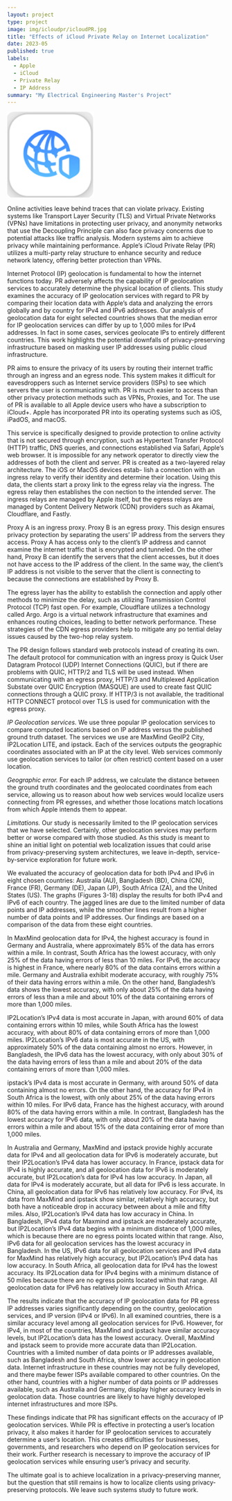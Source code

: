 ```yaml
---
layout: project
type: project
image: img/icloudpr/icloudPR.jpg
title: "Effects of iCloud Private Relay on Internet Localization"
date: 2023-05
published: true
labels:
  - Apple
  - iCloud
  - Private Relay
  - IP Address
summary: "My Electrical Engineering Master's Project"
---
```


<img class="img-fluid" width = "200px" src="../img/icloudpr/icloudPRlogo.png">

Online activities leave behind traces that can violate privacy. Existing systems like Transport Layer Security (TLS) and Virtual Private Networks (VPNs) have limitations in protecting user privacy, and anonymity
networks that use the Decoupling Principle can also face privacy concerns due to potential attacks like traffic analysis. Modern systems aim to achieve privacy while maintaining performance. Apple’s iCloud Private
Relay (PR) utilizes a multi-party relay structure to enhance security and reduce network latency, offering better protection than VPNs. 

Internet Protocol (IP) geolocation is fundamental to how the internet functions today. PR adversely affects the capability of IP geolocation services to accurately determine the physical location of clients. This study examines the accuracy of IP geolocation services with regard to PR by comparing their location data with Apple’s data and analyzing the errors globally and by country for IPv4 and IPv6 addresses. Our analysis of geolocation data for eight selected countries shows that the median error for IP geolocation services can differ by up to 1,000 miles for IPv4 addresses. In fact in some cases, services geolocate IPs to entirely different countries. This work highlights the potential downfalls of privacy-preserving infrastructure based on masking user IP addresses using public cloud infrastructure.


PR aims to ensure the privacy of its users by routing their internet traffic through an ingress and an egress node. This system makes it difficult for eavesdroppers such as Internet service providers (ISPs) to see which
servers the user is communicating with. PR is much easier to access than other privacy protection methods such as VPNs, Proxies, and Tor. The use of PR is available to all Apple device users who have a subscription to
iCloud+. Apple has incorporated PR into its operating systems such as iOS, iPadOS, and macOS.

This service is specifically designed to provide protection to online activity that is not secured through encryption, such as Hypertext Transfer Protocol (HTTP) traffic, DNS queries, and connections established via
Safari, Apple’s web browser. It is impossible for any network operator to directly view the addresses of both the client and server. PR is created as a two-layered relay architecture. The iOS or MacOS devices estab-
lish a connection with an ingress relay to verify their identity and determine their location. Using this data, the clients start a proxy link to the egress relay via the ingress. The egress relay then establishes the con
nection to the intended server. The ingress relays are managed by Apple itself, but the egress relays are managed by Content Delivery Network (CDN) providers such as Akamai, Cloudflare, and Fastly.

Proxy A is an ingress proxy. Proxy B is an egress proxy. This design ensures privacy protection by separating the users’ IP address from the servers they access. Proxy A has access only to the client’s IP address and cannot examine the internet traffic that is encrypted and tunneled. On the other hand, Proxy B can identify the servers that the client accesses, but it does not have access to the IP address of the client. In the same way, the client’s IP address is not visible to the server that the client is connecting to because the connections are established by Proxy B.

The egress layer has the ability to establish the connection and apply other methods to minimize the delay, such as utilizing Transmission Control Protocol (TCP) fast open. For example, Cloudflare utilizes a technology
called Argo. Argo is a virtual network infrastructure that examines and enhances routing choices, leading to better network performance. These strategies of the CDN egress providers help to mitigate any po
tential delay issues caused by the two-hop relay system. 

The PR design follows standard web protocols instead of creating its own. The default protocol for communication with an ingress proxy is Quick User Datagram
Protocol (UDP) Internet Connections (QUIC), but if there are problems with QUIC, HTTP/2 and TLS will be used instead. When communicating with an egress proxy, HTTP/3 and Multiplexed Application Substate
over QUIC Encryption (MASQUE) are used to create fast QUIC connections through a QUIC proxy. If HTTP/3 is not available, the traditional HTTP CONNECT protocol over TLS is used for communication with the egress proxy. 

*IP Geolocation services.* We use three popular IP geolocation services to compare computed locations based on IP address versus the published ground truth dataset.
The services we use are MaxMind GeoIP2 City, IP2Location LITE, and ipstack. Each of the services outputs the geographic coordinates associated with an IP at the city level. Web services commonly use
geolocation services to tailor (or often restrict) content based on a user location. 

*Geographic error.* For each IP address, we calculate the distance between the ground truth coordinates and
the geolocated coordinates from each service, allowing us to reason about how web services would localize users connecting from PR egresses, and whether those locations match locations from which Apple intends
them to appear. 

*Limitations.* Our study is necessarily limited to the IP geolocation services that we have selected. Certainly, other geolocation services may perform better or worse compared with those studied. As this study is meant to shine an initial light on potential web localization issues that could arise from privacy-preserving system architectures, we leave in-depth, service-by-service exploration for future work.

We evaluated the accuracy of geolocation data for both IPv4 and IPv6 in eight chosen countries: Australia (AU), Bangladesh (BD), China (CN), France (FR), Germany (DE), Japan (JP), South Africa (ZA), and the United
States (US). The graphs (Figures 3-18) display the results for both IPv4 and IPv6 of each country. The jagged lines are due to the limited number of data points and IP addresses, while the smoother lines result from a
higher number of data points and IP addresses. Our findings are based on a comparison of the data from these eight countries. 

In MaxMind geolocation data for IPv4, the highest accuracy is found in Germany and Australia, where approximately 85% of the data has errors within a mile. In contrast, South Africa has the lowest accuracy, with only 25% of the data having errors of less than 10 miles. For IPv6, the accuracy is highest in France, where nearly 80% of the data contains errors within a mile. Germany and Australia exhibit moderate accuracy, with roughly 75% of their data having errors within a mile. On the other hand, Bangladesh’s data shows the lowest accuracy, with only about 25% of the data having errors of less than a mile and about 10% of the data containing errors of more than 1,000 miles. 

IP2Location’s IPv4 data is most accurate in Japan, with around 60% of data containing errors within 10 miles, while South Africa has the lowest accuracy, with about 80% of data containing errors of more than 1,000 miles. IP2Location’s IPv6 data is most accurate in the US, with approximately 50% of the data containing almost no errors. However, in Bangladesh, the IPv6 data has the lowest accuracy, with only about 30% of the data having errors of less than a mile and about 20% of the data containing errors of more than 1,000 miles. 

ipstack’s IPv4 data is most accurate in Germany, with around 50% of data containing almost no errors. On the other hand, the accuracy for IPv4 in South Africa is the lowest, with only about 25% of the data having errors within 10 miles. For IPv6 data, France has the highest accuracy, with around 80% of the data having errors within a mile. In contrast, Bangladesh has the lowest accuracy for IPv6 data, with only about 20% of the data having errors within a mile and about 15% of the data containing error of more than 1,000 miles.

In Australia and Germany, MaxMind and ipstack provide highly accurate data for IPv4 and all geolocation data for IPv6 is moderately accurate, but their IP2Location’s IPv4 data has lower accuracy. In France,
ipstack data for IPv4 is highly accurate, and all geolocation data for IPv6 is moderately accurate, but IP2Location’s data for IPv4 has low accuracy. In Japan, all data for IPv4 is moderately accurate, but all data for
IPv6 is less accurate. In China, all geolocation data for IPv6 has relatively low accuracy. For IPv4, its data from MaxMind and ipstack show similar, relatively high accuracy, but both have a noticeable drop in accuracy between about a mile and fifty miles. Also, IP2Location’s IPv4 data has low accuracy in China. In Bangladesh, IPv4 data for Maxmind and ipstack are moderately accurate, but IP2Location’s IPv4 data begins with a minimum distance of 1,000 miles, which is because there are no egress points located within that range. Also, IPv6 data for all geolocation services has the lowest accuracy in Bangladesh. In the US, IPv6 data for all geolocation
services and IPv4 data for MaxMind has relatively high accuracy, but IP2Location’s IPv4 data has low accuracy. In South Africa, all geolocation data for IPv4 has the lowest accuracy. Its IP2Location data for IPv4 begins
with a minimum distance of 50 miles because there are no egress points located within that range. All geolocation data for IPv6 has relatively low accuracy in South Africa. 

The results indicate that the accuracy of IP geolocation data for PR egress IP addresses varies significantly depending on the country, geolocation services, and
IP version (IPv4 or IPv6). In all examined countries, there is a similar accuracy level among all geolocation services for IPv6. However, for IPv4, in most of the countries, MaxMind and ipstack have similar accuracy
levels, but IP2Location’s data has the lowest accuracy. Overall, MaxMind and ipstack seem to provide more accurate data than IP2Location. Countries with a limited number of data points or IP addresses available,
such as Bangladesh and South Africa, show lower accuracy in geolocation data. Internet infrastructure in these countries may not be fully developed, and there maybe fewer ISPs available compared to other countries.
On the other hand, countries with a higher number of data points or IP addresses available, such as Australia and Germany, display higher accuracy levels in geolocation data. Those countries are likely to have highly
developed internet infrastructures and more ISPs.

These findings indicate that PR has significant effects on the accuracy of IP geolocation services. While PR is effective in protecting a user’s location privacy, it
also makes it harder for IP geolocation services to accurately determine a user’s location. This creates difficulties for businesses, governments, and researchers
who depend on IP geolocation services for their work. Further research is necessary to improve the accuracy of IP geolocation services while ensuring user’s privacy
and security. 

The ultimate goal is to achieve localization in a privacy-preserving manner, but the question that still remains is how to localize clients using privacy-
preserving protocols. We leave such systems study to future work.
